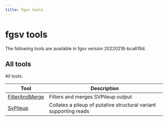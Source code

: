 ```yaml
---
title: fgsv tools
---
```


# fgsv tools

The following tools are available in fgsv version 20220218-bca619d.
## All tools

All tools.

|Tool|Description|
|----|-----------|
|[FilterAndMerge](FilterAndMerge.md)|Filters and merges SVPileup output|
|[SvPileup](SvPileup.md)|Collates a pileup of putative structural variant supporting reads|


